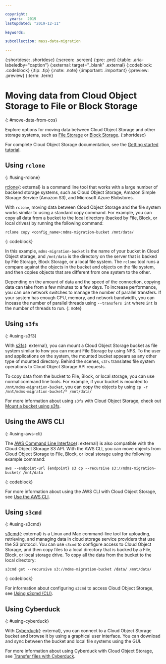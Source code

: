 ```yaml
---

copyright:
  years:  2019
lastupdated: "2019-12-11"

keywords: 

subcollection: mass-data-migration

---
```


{:shortdesc: .shortdesc}
{:screen: .screen}
{:pre: .pre}
{:table: .aria-labeledby="caption"}
{:external: target="_blank" .external}
{:codeblock: .codeblock}
{:tip: .tip}
{:note: .note}
{:important: .important}
{:preview: .preview}
{:term: .term}

# Moving data from Cloud Object Storage to File or Block Storage
{: #move-data-from-cos}

Explore options for moving data between Cloud Object Storage and other storage systems, such as [File Storage](https://{DomainName}/catalog/infrastructure/file-storage) or [Block Storage](https://{DomainName}/catalog/infrastructure/block-storage).
{:shortdesc} 

For complete Cloud Object Storage documentation, see the [Getting started tutorial](/docs/services/cloud-object-storage). 

## Using `rclone`
{: #using-rclone}

[rclone](https://rclone.org/){: external} is a command line tool that works with a large number of backend storage systems, such as Cloud Object Storage, Amazon Simple Storage Service (Amazon S3), and Microsoft Azure Blobstores. 

With `rclone`, moving data between Cloud Object Storage and the file system works similar to using a standard copy command. For example, you can copy all data from a bucket to the local directory (backed by File, Block, or local drives) by running the following command:

```
rclone copy <config_name>:mdms-migration-bucket /mnt/data/
```
{: codeblock}

In this example, `mdms-migration-bucket` is the name of your bucket in Cloud Object storage, and `/mnt/data` is the directory on the server that is backed by File Storage, Block Storage, or a local file system. The `rclone` tool runs a compare against the objects in the bucket and objects on the file system, and then copies objects that are different from one system to the other. 

Depending on the amount of data and the speed of the connection, copying data can take from a few minutes to a few days. To increase performance, you can use network switches to manage the number of parallel transfers. If your system has enough CPU, memory, and network bandwidth, you can incease the number of parallel threads using `--transfers int` where `int` is the number of threads to run.
{: note}

## Using `s3fs`
{: #using-s3f3}

With [s3fs](https://github.com/s3fs-fuse/s3fs-fuse){: external}, you can mount a Cloud Object Storage bucket as file system similar to how you can mount File Storage by using NFS. To the user and applications on the system, the mounted bucket appears as any other type of mounted directory. Behind the scenes, `s3fs` translates file system operations to Cloud Object Storage API requests.

To copy data from the bucket to File, Block, or local storage, you can use normal command line tools. For example, if your bucket is mounted to `/mnt/mdms-migration-bucket`, you can copy the objects by using `cp -r /mnt/mdms-migration-bucket/* /mnt/data/`

For more information about using `s3fs` with Cloud Object Storage, check out [Mount a bucket using s3fs](/docs/cloud-object-storage?topic=cloud-object-storage-s3fs).

## Using the AWS CLI
{: #using-aws-cli}

The [AWS Command Line Interface](https://aws.amazon.com/cli/){: external} is also compatible with the Cloud Object Storage S3 API. With the AWS CLI, you can move objects from Cloud Object Storage to File, Block, or local storage using the following example command:

```
aws --endpoint-url {endpoint} s3 cp --recursive s3://mdms-migration-bucket/ /mnt/data
```
{: codeblock}

For more information about using the AWS CLI with Cloud Object Storage, see [Use the AWS CLI](/docs/cloud-object-storage?topic=cloud-object-storage-aws-cli).

## Using `s3cmd`
{: #using-s3cmd}

[s3cmd](https://s3tools.org/s3cmd){: external} is a Linux and Mac command-line tool for uploading, retrieving, and managing data in cloud storage service providers that use the S3 protocol. You can use `s3cmd` to configure access to Cloud Object Storage, and then copy files to a local directory that is backed by a File, Block, or local storage drive. To copy all the data from the bucket to the local directory:

```
s3cmd get --recursive s3://mdms-migration-bucket /data/ /mnt/data/
```
{: codeblock}

For information about configuring `s3cmd` to access Cloud Object Storage, see [Using s3cmd (CLI)](/docs/cloud-object-storage?topic=cloud-object-storage-large-objects#large-objects-s3cmd).

## Using Cyberduck
{: #using-cyberduck}

With [Cyberduck](https://cyberduck.io/){: external}, you can connect to a Cloud Object Storage bucket and browse it by using a graphical user interface. You can download and sync between the bucket and local file systems using the GUI.

For more information about using Cyberduck with Cloud Object Storage, see [Transfer files with Cyberduck](/docs/cloud-object-storage?topic=cloud-object-storage-cyberduck).

